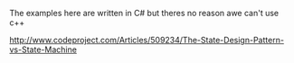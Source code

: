 
The examples here are written in C# but theres no reason awe can't use c++

http://www.codeproject.com/Articles/509234/The-State-Design-Pattern-vs-State-Machine
